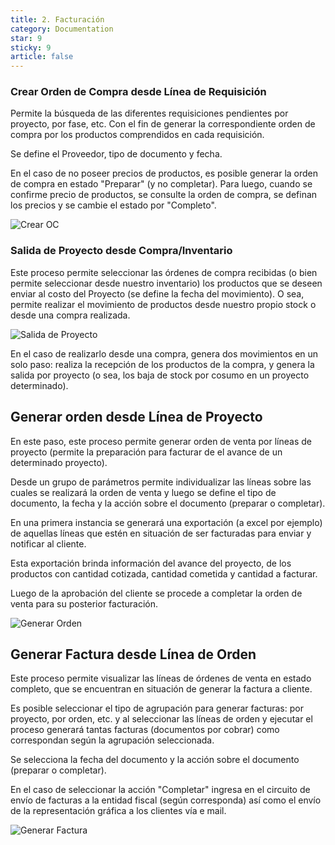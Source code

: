 ```yaml
---
title: 2. Facturación
category: Documentation
star: 9
sticky: 9
article: false
---
```


### Crear Orden de Compra desde Línea de Requisición

Permite la búsqueda de las diferentes requisiciones pendientes por proyecto, por fase, etc. Con el fin de generar la correspondiente orden de compra por los productos comprendidos en cada requisición.

Se define el Proveedor, tipo de documento y fecha.

En el caso de no poseer precios de productos, es posible generar la orden de compra en estado "Preparar" (y no completar). Para luego, cuando se confirme precio de productos, se consulte la orden de compra, se definan los precios y se cambie el estado por "Completo".

![Crear OC](/assets/img/docs/construction-management/com-image4.png)

### Salida de Proyecto desde Compra/Inventario

Este proceso permite seleccionar las órdenes de compra recibidas (o bien permite seleccionar desde nuestro inventario) los productos que se deseen enviar al costo del Proyecto (se define la fecha del movimiento). O sea, permite realizar el movimiento de productos desde nuestro propio stock o desde una compra realizada.

![Salida de Proyecto](/assets/img/docs/construction-management/com-image5.png)

En el caso de realizarlo desde una compra, genera dos movimientos en un solo paso: realiza la recepción de los productos de la compra, y genera la salida por proyecto (o sea, los baja de stock por cosumo en un proyecto determinado).

## Generar orden desde Línea de Proyecto

En este paso, este proceso permite generar orden de venta por líneas de proyecto (permite la preparación para facturar de el avance de un determinado proyecto).

Desde un grupo de parámetros permite individualizar las líneas sobre las cuales se realizará la orden de venta y luego se define el tipo de documento, la fecha y la acción sobre el documento (preparar o completar).

En una primera instancia se generará una exportación (a excel por ejemplo) de aquellas líneas que estén en situación de ser facturadas para enviar y notificar al cliente.

Esta exportación brinda información del avance del proyecto, de los productos con cantidad cotizada, cantidad cometida y cantidad a facturar.

Luego de la aprobación del cliente se procede a completar la orden de venta para su posterior facturación.

![Generar Orden](/assets/img/docs/construction-management/com-image6.png)

## Generar Factura desde Línea de Orden

Este proceso permite visualizar las líneas de órdenes de venta en estado completo, que se encuentran en situación de generar la factura a cliente.

Es posible seleccionar el tipo de agrupación para generar facturas: por proyecto, por orden, etc. y al seleccionar las líneas de orden y ejecutar el proceso generará tantas facturas (documentos por cobrar) como correspondan según la agrupación seleccionada.

Se selecciona la fecha del documento y la acción sobre el documento (preparar o completar).

En el caso de seleccionar la acción "Completar" ingresa en el circuito de envío de facturas a la entidad fiscal (según corresponda) así como el envío de la representación gráfica a los clientes vía e mail.

![Generar Factura](/assets/img/docs/construction-management/com-image7.png)